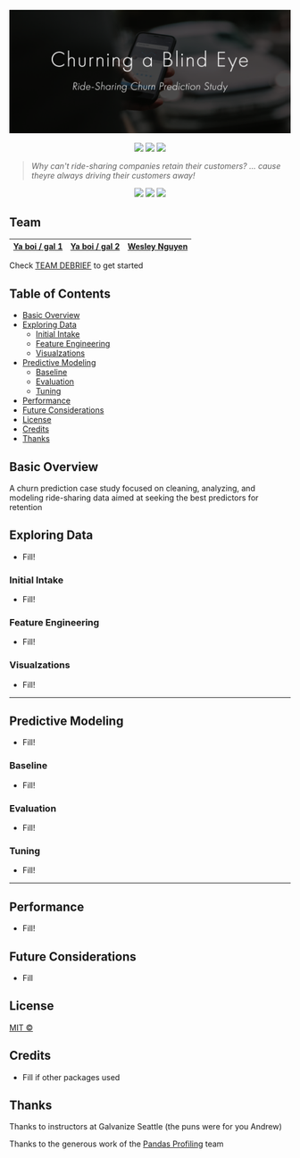 ![Churning a Blind Eye Header](https://raw.githubusercontent.com/boogiedev/churning-a-blind-eye/master/media/churnheader.png)

<p align="center">
  <img src="https://img.shields.io/badge/Maintained%3F-IN PROG-blue?style=flat-square"></img>
  <img src="https://img.shields.io/github/commit-activity/m/boogiedev/churning-a-blind-eye?style=flat-square">
  <img src="https://img.shields.io/github/license/boogiedev/churning-a-blind-eye?style=flat-square">
</p>

> *Why can't ride-sharing companies retain their customers?
  ... cause theyre always driving their customers away!* 

<p align="center">
  <img src="https://img.shields.io/badge/JOKE-10/10-blue?style=flat-square"></img>
  <img src="https://img.shields.io/badge/LAUGHTER-KNEE%20SLAPPER-brightgreen?style=flat-square"></img>
  <img src="https://img.shields.io/badge/100%25-GLUTEN%20FREE-red?style=flat-square"></img>
</p>

## Team

[Ya boi / gal 1](https://github.com/)  | [Ya boi / gal 2](https://github.com/) | [Wesley Nguyen](https://github.com/boogiedev)
---|---|---|


Check [TEAM DEBRIEF](team_debrief.md) to get started
 
 
## Table of Contents

- [Basic Overview](#basic-overview)
- [Exploring Data](#exploring-data)
  - [Initial Intake](#initial-intake)
  - [Feature Engineering](#feature-engineering)
  - [Visualzations](#visualizations)
- [Predictive Modeling](#predictive-modeling)
  - [Baseline](#baseline)
  - [Evaluation](#evaluation)
  - [Tuning](#tuning)
- [Performance](#performance)
- [Future Considerations](#future-considerations)
- [License](#license)
- [Credits](#credits)
- [Thanks](#thanks)

## Basic Overview

A churn prediction case study focused on cleaning, analyzing, and modeling ride-sharing data aimed at seeking the best predictors for retention

## Exploring Data

- Fill!

### Initial Intake

- Fill!

### Feature Engineering

- Fill!

### Visualzations

- Fill!

---
## Predictive Modeling

- Fill!

### Baseline

- Fill!

### Evaluation

- Fill!

### Tuning

- Fill!

---
## Performance

- Fill!

## Future Considerations

- Fill

## License
[MIT ©](https://choosealicense.com/licenses/mit/)

## Credits

- Fill if other packages used

## Thanks

Thanks to instructors at Galvanize Seattle (the puns were for you Andrew)

Thanks to the generous work of the [Pandas Profiling](https://github.com/pandas-profiling/pandas-profiling) team


